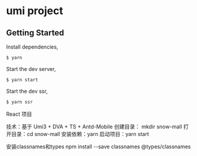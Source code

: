 # umi project

## Getting Started

Install dependencies,

```bash
$ yarn
```

Start the dev server,

```bash
$ yarn start
```

Start the dev ssr,

```bash
$ yarn ssr
```

React 项目

技术：基于 Umi3 + DVA + TS + Antd-Mobile
创建目录： mkdir snow-mall
打开目录：cd snow-mall
安装依赖：yarn
启动项目：yarn start


安装classnames和types
npm install --save classnames @types/classnames
